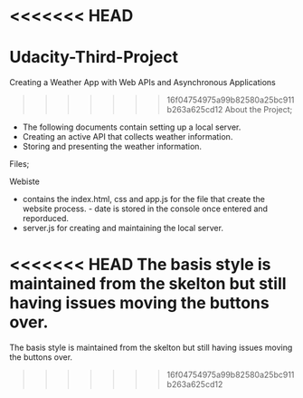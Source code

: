 <<<<<<< HEAD
=======
# Udacity-Third-Project
Creating a Weather App with Web APIs and Asynchronous Applications

>>>>>>> 16f04754975a99b82580a25bc911b263a625cd12
About the Project; 

- The following documents contain setting up a local server. 
- Creating an active API that collects weather information. 
- Storing and presenting the weather information. 

Files; 

Webiste
- contains the index.html, css and app.js for the file that create the website process. 
        - date is stored in the console once entered and reporduced. 
- server.js for creating and maintaining the local server. 


<<<<<<< HEAD
The basis style is maintained from the skelton but still having issues moving the buttons over. 
=======
The basis style is maintained from the skelton but still having issues moving the buttons over. 
>>>>>>> 16f04754975a99b82580a25bc911b263a625cd12
